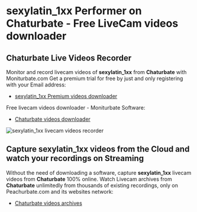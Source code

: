 # sexylatin_1xx Performer on Chaturbate - Free LiveCam videos downloader

## Chaturbate Live Videos Recorder

Monitor and record livecam videos of **sexylatin_1xx** from **Chaturbate** with Moniturbate.com
Get a premium trial for free by just and only registering with your Email address:
* [sexylatin_1xx Premium videos downloader](https://moniturbate.com/request-demo-licence-key.html)

Free livecam videos downloader - Moniturbate Software:
* [Chaturbate videos downloader](https://moniturbate.com/moniturbate-download-software.html)

![sexylatin_1xx livecam videos recorder](https://peachurnet.com/templates/moniturbate-software.png)


## Capture sexylatin_1xx videos from the Cloud and watch your recordings on Streaming

Without the need of downloading a software, capture **sexylatin_1xx** livecam videos from **Chaturbate** 100% online.
Watch Livecam archives from **Chaturbate** unlimitedly from thousands of existing recordings, only on Peachurbate.com and its websites network:
* [Chaturbate videos archives](https://peachurnet.com/)